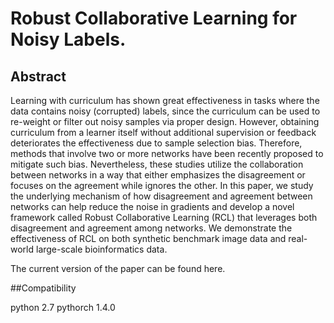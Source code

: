 # Robust Collaborative Learning for Noisy Labels.
## Abstract

Learning with curriculum has shown great effectiveness in tasks where the data contains noisy (corrupted) labels, since the curriculum can be used to re-weight or filter out noisy samples via proper design. However, obtaining curriculum from a learner itself without additional supervision or feedback deteriorates the effectiveness due to sample selection bias. Therefore, methods that involve two or more networks have been recently proposed to mitigate such bias. Nevertheless, these studies utilize the collaboration between networks in a way that either emphasizes the disagreement or focuses on the agreement while ignores the other. In this paper, we study the underlying mechanism of how disagreement and agreement between networks can help reduce the noise in gradients and develop a novel framework called Robust Collaborative Learning (RCL) that leverages both disagreement and agreement among networks. We demonstrate the effectiveness of RCL on both synthetic benchmark image data and real-world large-scale bioinformatics data.

The current version of the paper can be found here.

##Compatibility

python 2.7
pythorch 1.4.0





